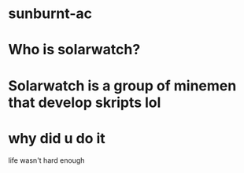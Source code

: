 # sunburnt-ac
Who is solarwatch?
===
Solarwatch is a group of minemen that develop skripts lol
===
why did u do it
===
life wasn't hard enough
